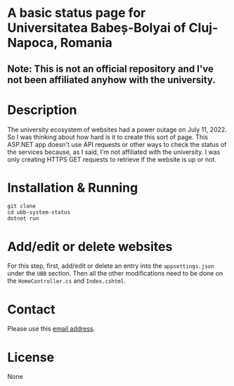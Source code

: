 # A basic status page for Universitatea Babeș-Bolyai of Cluj-Napoca, Romania

## Note: This is not an official repository and I've not been affiliated anyhow with the university.

# Description

The university ecosystem of websites had a power outage on July 11, 2022. So I was thinking about how hard is it to create this sort of page. This ASP.NET app doesn't use API requests or other ways to check the status of the services because, as I said, I'm not affiliated with the university. I was only creating HTTPS GET requests to retrieve if the website is up or not.

# Installation & Running

```
git clone
cd ubb-system-status
dotnet run
```

# Add/edit or delete websites

For this step, first, add/edit or delete an entry into the ```appsettings.json``` under the ```UBB``` section. Then all the other modifications need to be done on the ```HomeController.cs``` and ```Index.cshtml```.

# Contact
 
Please use this [email address](mailto:calinmihai64@gmail.com).
 
 # License
 
 None
